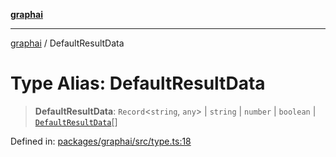 [**graphai**](../README.md)

***

[graphai](../globals.md) / DefaultResultData

# Type Alias: DefaultResultData

> **DefaultResultData**: `Record`\<`string`, `any`\> \| `string` \| `number` \| `boolean` \| [`DefaultResultData`](DefaultResultData.md)[]

Defined in: [packages/graphai/src/type.ts:18](https://github.com/kawamataryo/graphai/blob/dd469fabd8a117a70d995bd5597c959177f9738c/packages/graphai/src/type.ts#L18)
